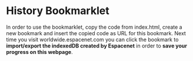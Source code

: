 # History Bookmarklet

In order to use the bookmarklet, copy the code from index.html, create a new bookmark and insert the copied code as URL for this bookmark.
Next time you visit worldwide.espacenet.com you can click the bookmark to **import/export the indexedDB created by Espacenet** in order to **save your progress on this webpage**.
